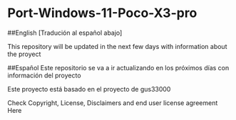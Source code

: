 # Port-Windows-11-Poco-X3-pro

##English
[Tradución al español abajo]

This repository will be updated in the next few days with information about the proyect

##Español
Este repositorio se va a ir actualizando en los próximos días con información del proyecto

Este proyecto está basado en el proyecto de gus33000 

Check Copyright, License, Disclaimers and end user license agreement Here


